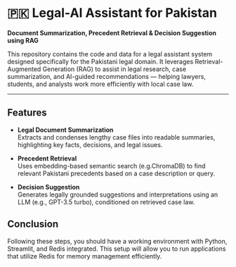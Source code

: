 # 🇵🇰 Legal-AI Assistant for Pakistan  
**Document Summarization, Precedent Retrieval & Decision Suggestion using RAG**

This repository contains the code and data for a legal assistant system designed specifically for the Pakistani legal domain. It leverages Retrieval-Augmented Generation (RAG) to assist in legal research, case summarization, and AI-guided recommendations — helping lawyers, students, and analysts work more efficiently with local case law.

---

## Features

-  **Legal Document Summarization**  
  Extracts and condenses lengthy case files into readable summaries, highlighting key facts, decisions, and legal issues.

-  **Precedent Retrieval**  
  Uses embedding-based semantic search (e.g.ChromaDB) to find relevant Pakistani precedents based on a case description or query.

-  **Decision Suggestion**  
  Generates legally grounded suggestions and interpretations using an LLM (e.g., GPT-3.5 turbo), conditioned on retrieved case law.
  
## Conclusion
Following these steps, you should have a working environment with Python, Streamlit, and Redis integrated. This setup will allow you to run applications that utilize Redis for memory management efficiently.





